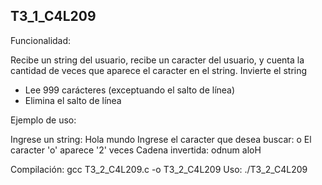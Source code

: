 ## T3_1_C4L209

Funcionalidad:

Recibe un string del usuario, recibe un caracter del usuario, y cuenta la cantidad de veces que aparece el caracter en el string. Invierte el string

- Lee 999 carácteres (exceptuando el salto de línea)
- Elimina el salto de línea

Ejemplo de uso: 

Ingrese un string: Hola mundo
Ingrese el caracter que desea buscar: o
El caracter 'o' aparece '2' veces
Cadena invertida: odnum aloH

Compilación: gcc T3_2_C4L209.c -o T3_2_C4L209
Uso: ./T3_2_C4L209
